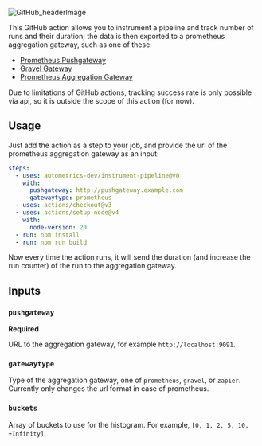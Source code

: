 ![GitHub_headerImage](https://user-images.githubusercontent.com/3262610/221191767-73b8a8d9-9f8b-440e-8ab6-75cb3c82f2bc.png)

This GitHub action allows you to instrument a pipeline and track number of runs and their duration; the data is then exported to a prometheus aggregation gateway, such as one of these:

- [Prometheus Pushgateway](https://github.com/prometheus/pushgateway)
- [Gravel Gateway](https://github.com/sinkingpoint/prometheus-gravel-gateway/tree/master)
- [Prometheus Aggregation Gateway](https://github.com/zapier/prom-aggregation-gateway)

Due to limitations of GitHub actions, tracking success rate is only possible via api, so it is outside the scope of this action (for now).

## Usage

Just add the action as a step to your job, and provide the url of the prometheus aggregation gateway as an input:

```yaml
steps:
  - uses: autometrics-dev/instrument-pipeline@v0
    with:
      pushgateway: http://pushgateway.example.com
      gatewaytype: prometheus
  - uses: actions/checkout@v3
  - uses: actions/setup-node@v4
    with:
      node-version: 20
  - run: npm install
  - run: npm run build
```

Now every time the action runs, it will send the duration (and increase the run counter) of the run to the aggregation gateway.

## Inputs

### `pushgateway`

**Required** 

URL to the aggregation gateway, for example `http://localhost:9091`.

### `gatewaytype`

Type of the aggregation gateway, one of `prometheus`, `gravel`, or `zapier`. Currently only changes the url format in case of prometheus.

### `buckets`

Array of buckets to use for the histogram. For example, `[0, 1, 2, 5, 10, +Infinity]`.
